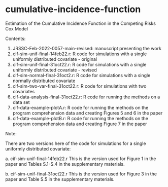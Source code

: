 # cumulative-incidence-function
Estimation of the Cumulative Incidence Function in the Competing Risks Cox Model

Contents:

1. JRSSC-Feb-2022-0057-main-revised: manuscript presenting the work
2. cif-sim-unif-final-14feb22.r: R code for simulations with a single uniformly distributed covariate - original
3. cif-sim-unif-final-31oct22.r: R code for simulations with a single uniformly distributed covariate - revised
4. cif-sim-normal-final-31oct2.r: R code for simulations with a single normally distributed covariate
5. cif-sim-two-var-final-31oct22.r: R code for simulations with two covariates
6. cif-data-analysis-final-31oct22.r: R code for running the methods on a data set
7. cif-data-example-plotA.r: R code for running the methods on the program comprehension data and creating Figures 5 and 6 in the paper
8. cif-data-example-plotB.r: R code for running the methods on the program comprehension data and creating Figure 7 in the paper

Note:

There are two versions here of the code for simulations for a single uniformly distributed covariate:

a. cif-sim-unif-final-14feb22.r
This is the version used for Figure 1 in the paper and Tables S.1-S.4 in the supplementary materials.

b. cif-sim-unif-final-31oct22.r
This is the version used for Figure 3 in the paper and Table S.5 in the supplementary materials.
